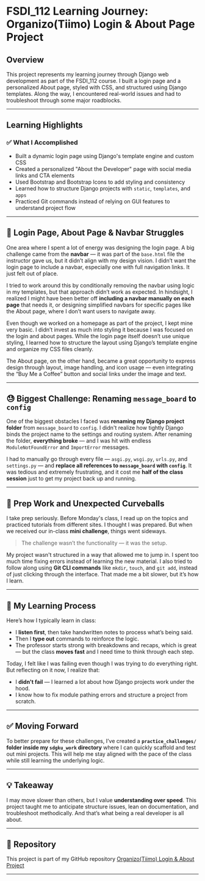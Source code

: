 # FSDI_112 Learning Journey: Organizo(Tiimo) Login & About Page Project

## Overview

This project represents my learning journey through Django web development as part of the FSDI_112 course. I built a login page and a personalized About page, styled with CSS, and structured using Django templates. Along the way, I encountered real-world issues and had to troubleshoot through some major roadblocks.

---

## Learning Highlights

### ✅ What I Accomplished
- Built a dynamic login page using Django's template engine and custom CSS
- Created a personalized "About the Developer" page with social media links and CTA elements
- Used Bootstrap and Bootstrap Icons to add styling and consistency
- Learned how to structure Django projects with `static`, `templates`, and `apps`
- Practiced Git commands instead of relying on GUI features to understand project flow

---

## 🧩 Login Page, About Page & Navbar Struggles

One area where I spent a lot of energy was designing the login page. A big challenge came from the **navbar** — it was part of the `base.html` file the instructor gave us, but it didn’t align with my design vision. I didn’t want the login page to include a navbar, especially one with full navigation links. It just felt out of place.

I tried to work around this by conditionally removing the navbar using logic in my templates, but that approach didn’t work as expected. In hindsight, I realized I might have been better off **including a navbar manually on each page** that needs it, or designing simplified navbars for specific pages like the About page, where I don’t want users to navigate away.

Even though we worked on a homepage as part of the project, I kept mine very basic. I didn’t invest as much into styling it because I was focused on the login and about pages. While the login page itself doesn’t use unique styling, I learned how to structure the layout using Django’s template engine and organize my CSS files cleanly.

The About page, on the other hand, became a great opportunity to express design through layout, image handling, and icon usage — even integrating the “Buy Me a Coffee” button and social links under the image and text.

---

## 😓 Biggest Challenge: Renaming `message_board` to `config`

One of the biggest obstacles I faced was **renaming my Django project folder** from `message_board` to `config`. I didn't realize how tightly Django binds the project name to the settings and routing system. After renaming the folder, **everything broke** — and I was hit with endless `ModuleNotFoundError` and `ImportError` messages.

I had to manually go through every file — `asgi.py`, `wsgi.py`, `urls.py`, and `settings.py` — and **replace all references to `message_board` with `config`**. It was tedious and extremely frustrating, and it cost me **half of the class session** just to get my project back up and running.

---

## 🧠 Prep Work and Unexpected Curveballs

I take prep seriously. Before Monday's class, I read up on the topics and practiced tutorials from different sites. I thought I was prepared. But when we received our in-class **mini challenge**, things went sideways.

> The challenge wasn’t the functionality — it was the setup.

My project wasn't structured in a way that allowed me to jump in. I spent too much time fixing errors instead of learning the new material. I also tried to follow along using **Git CLI commands** like `mkdir`, `touch`, and `git add`, instead of just clicking through the interface. That made me a bit slower, but it’s how I learn.

---

## 📝 My Learning Process

Here’s how I typically learn in class:
- I **listen first**, then take handwritten notes to process what’s being said.
- Then I **type out** commands to reinforce the logic.
- The professor starts strong with breakdowns and recaps, which is great — but the class **moves fast** and I need time to think through each step.

Today, I felt like I was failing even though I was trying to do everything right. But reflecting on it now, I realize that:
- I **didn't fail** — I learned a lot about how Django projects work under the hood.
- I know how to fix module pathing errors and structure a project from scratch.

---

## ✅ Moving Forward

To better prepare for these challenges, I’ve created a **`practice_challenges/` folder inside my `sdgku_work` directory** where I can quickly scaffold and test out mini projects. This will help me stay aligned with the pace of the class while still learning the underlying logic.

---

## 💡 Takeaway

I may move slower than others, but I value **understanding over speed**. This project taught me to anticipate structure issues, lean on documentation, and troubleshoot methodically. And that’s what being a real developer is all about.

---

## 📁 Repository

This project is part of my GitHub repository [Organizo(Tiimo) Login & About Project](hhttps://github.com/qoryhanisagal/fsdi_112_class1)  

---
